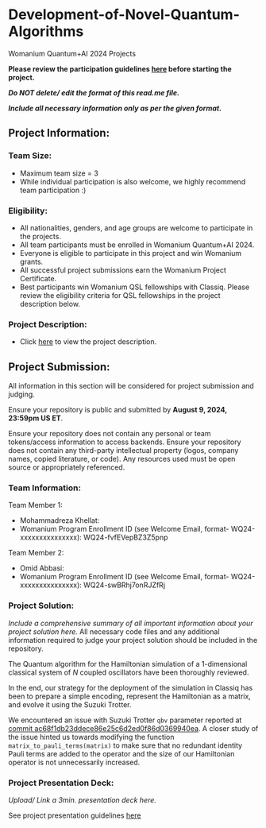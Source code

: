 # Development-of-Novel-Quantum-Algorithms
Womanium Quantum+AI 2024 Projects

**Please review the participation guidelines [here](https://github.com/womanium-quantum/Quantum-AI-2024) before starting the project.**

_**Do NOT delete/ edit the format of this read.me file.**_

_**Include all necessary information only as per the given format.**_

## Project Information:

### Team Size:
  - Maximum team size = 3
  - While individual participation is also welcome, we highly recommend team participation :)

### Eligibility:
  - All nationalities, genders, and age groups are welcome to participate in the projects.
  - All team participants must be enrolled in Womanium Quantum+AI 2024.
  - Everyone is eligible to participate in this project and win Womanium grants.
  - All successful project submissions earn the Womanium Project Certificate.
  - Best participants win Womanium QSL fellowships with Classiq. Please review the eligibility criteria for QSL fellowships in the project description below.

### Project Description:
  - Click [here](https://drive.google.com/file/d/1PGNUShboB4ik_JHZGcIPTh3KYi-aajzp/view?usp=sharing) to view the project description.

## Project Submission:
All information in this section will be considered for project submission and judging.

Ensure your repository is public and submitted by **August 9, 2024, 23:59pm US ET**.

Ensure your repository does not contain any personal or team tokens/access information to access backends. Ensure your repository does not contain any third-party intellectual property (logos, company names, copied literature, or code). Any resources used must be open source or appropriately referenced.


### Team Information:
Team Member 1:
 - Mohammadreza Khellat: 
 - Womanium Program Enrollment ID (see Welcome Email, format- WQ24-xxxxxxxxxxxxxxx): WQ24-fvfEVepBZ3Z5pnp


Team Member 2:
 - Omid Abbasi: 
 - Womanium Program Enrollment ID (see Welcome Email, format- WQ24-xxxxxxxxxxxxxxx): WQ24-swBRhj7onRJZfRj



### Project Solution:
_Include a comprehensive summary of all important information about your project solution here._
All necessary code files and any additional information required to judge your project solution should be included in the repository.

The Quantum algorithm for the Hamiltonian simulation of a 1-dimensional
classical system of $N$ coupled oscillators have been thoroughly
reviewed.

In the end, our strategy for the deployment of the simulation in
Classiq has been to prepare a simple encoding, represent the
Hamiltonian as a matrix, and evolve it using the Suzuki Trotter.

We encountered an issue with Suzuki Trotter `qbv` parameter
reported at [commit
ac68f1db23ddece86e25c6d2ed0f86d0369940ea](https://github.com/womanium-quantum/Development-of-Novel-Quantum-Algorithms/commit/ac68f1db23ddece86e25c6d2ed0f86d0369940ea). A
closer study of the issue hinted us towards modifying the function
`matrix_to_pauli_terms(matrix)` to make sure that no redundant identity
Pauli terms are added to the operator and the size of our Hamiltonian
operator is not unnecessarily increased.

### Project Presentation Deck:
_Upload/ Link a 3min. presentation deck here._

See project presentation guidelines [here](https://docs.google.com/document/d/13nWF8AxFAfFYTWEYPT3BpPdYkqtxxSAjmuXj_zcMh-E/edit?usp=sharing)

